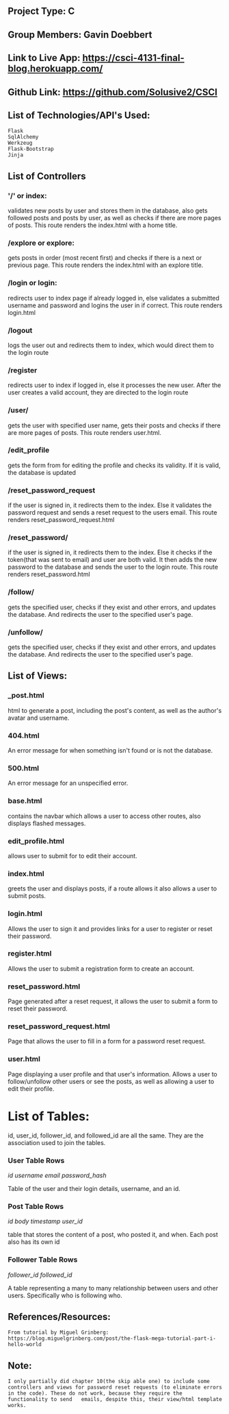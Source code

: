 ## **Project Type:** C
## **Group Members:** Gavin Doebbert
## **Link to Live App:** https://csci-4131-final-blog.herokuapp.com/
## **Github Link:** https://github.com/Solusive2/CSCI
## **List of Technologies/API's Used:**
	Flask 
	SqlAlchemy
	Werkzeug
	Flask-Bootstrap
	Jinja




## **List of Controllers**

### **'/' or index:**
validates new posts by user and stores them in the database, also gets followed posts and posts by user, as well as checks if there are more pages of posts. This route renders the index.html with a home title.

### **/explore or explore:**
gets posts in order (most recent first) and checks if there is a next or previous page. This route renders the index.html with an explore title.

### **/login or login:**
redirects user to index page if already logged in, else validates a submitted username and password and logins the user in if correct. This route renders login.html

### **/logout**
logs the user out and redirects them to index, which would direct them to the login route

### **/register**
redirects user to index if logged in, else it processes the new user. After the user creates a valid account, they are directed to the login route

### **/user/<username>**
gets the user with specified user name, gets their posts and checks if there are more pages of posts. This route renders user.html.

### **/edit_profile**
gets the form from for editing the profile and checks its validity. If it is valid, the database is updated 

### **/reset_password_request**
if the user is signed in, it redirects them to the index. Else it validates the password request and sends a reset request to the users email. This route renders reset_password_request.html

### **/reset_password/<token>**
if the user is signed in, it redirects them to the index. Else it checks if the token(that was sent to email) and user are both valid. It then adds the new password to the database and sends the user to the login route. This route renders reset_password.html

### **/follow/<username>**
gets the specified user, checks if they exist and other errors, and updates the database. And redirects the user to the specified user's page.

### **/unfollow/<username>**
gets the specified user, checks if they exist and other errors, and updates the database. And redirects the user to the specified user's page.





## **List of Views:**


### **_post.html**
html to generate a post, including the post's content, as well as the author's avatar and username.

### **404.html**
An error message for when something isn't found or is not the database.

### **500.html**
An error message for an unspecified error.

### **base.html**
contains the navbar which allows a user to access other routes, also displays flashed messages.

### **edit_profile.html**
allows user to submit for to edit their account.

### **index.html**
greets the user and displays posts, if a route allows it also allows a user to submit posts.

### **login.html**
Allows the user to sign it and provides links for a user to register or reset their password.

### **register.html**
Allows the user to submit a registration form to create an account.

### **reset_password.html**
Page generated after a reset request, it allows the user to submit a form to reset their password.

### **reset_password_request.html**
Page that allows the user to fill in a form for a password reset request.

### **user.html**
Page displaying a user profile and that user's information. Allows a user to follow/unfollow other users or see the posts, as well as allowing a user to edit their profile.






# **List of Tables:**
id, user_id, follower_id, and followed_id are all the same. They are the association used to join the tables.
	

### **User Table Rows**
*id
username
email
password_hash*

Table of the user and their login details, username, and an id.

### **Post Table Rows**
*id
body
timestamp
user_id*

table that stores the content of a post, who posted it, and when. Each post also has its own id

### **Follower Table Rows**

*follower_id
followed_id*

A table representing a many to many relationship between users and other users. Specifically who is following who.



## **References/Resources:**

	From tutorial by Miguel Grinberg:
	https://blog.miguelgrinberg.com/post/the-flask-mega-tutorial-part-i-hello-world

## Note:
	I only partially did chapter 10(the skip able one) to include some controllers and views for password reset requests (to eliminate errors in the code). These do not work, because they require the functionality to send 	emails, despite this, their view/html template works.
